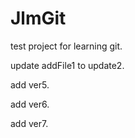 # JlmGit
test project for learning git. 

update addFile1 to update2.

add ver5.

add ver6.

add ver7.

